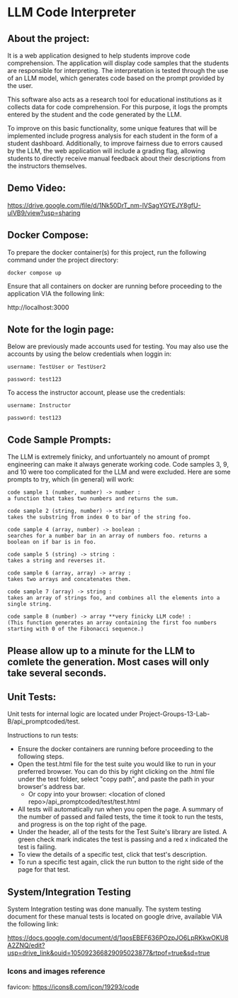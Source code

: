 # LLM Code Interpreter

## About the project:

It is a web application designed to help students improve code comprehension. The application will display code samples that the students are responsible for interpreting. The interpretation is tested through the use of an LLM model, which generates code based on the prompt provided by the user.

This software also acts as a research tool for educational institutions as it collects data for code comprehension. For this purpose, it logs the prompts entered by the student and the code generated by the LLM.

To improve on this basic functionality, some unique features that will be implemented include progress analysis for each student in the form of a student dashboard. Additionally, to improve fairness due to errors caused by the LLM, the web application will include a grading flag, allowing students to directly receive manual feedback about their descriptions from the instructors themselves.

## Demo Video:
https://drive.google.com/file/d/1Nk50DrT_nm-lVSagYGYEJY8gfU-ulVB9/view?usp=sharing

## Docker Compose:
To prepare the docker container(s) for this project, run the following command under the project directory:

```
docker compose up
```
Ensure that all containers on docker are running before proceeding to the application VIA the following link:

http://localhost:3000


## Note for the login page:
Below are previously made accounts used for testing. You may also use the accounts by using the below credentials when loggin in:
```
username: TestUser or TestUser2 

password: test123
```

To access the instructor account, please use the credentials:
```
username: Instructor

password: test123
```


## Code Sample Prompts:

The LLM is extremely finicky, and unfortuantely no amount of prompt engineering can make it always generate working code. Code samples 3, 9, and 10 were too complicated for the LLM and were excluded. Here are some prompts to try, which (in general) will work:
```
code sample 1 (number, number) -> number :
a function that takes two numbers and returns the sum.

code sample 2 (string, number) -> string :
takes the substring from index 0 to bar of the string foo.

code sample 4 (array, number) -> boolean :
searches for a number bar in an array of numbers foo. returns a boolean on if bar is in foo.

code sample 5 (string) -> string :
takes a string and reverses it.

code sample 6 (array, array) -> array :
takes two arrays and concatenates them.

code sample 7 (array) -> string :
takes an array of strings foo, and combines all the elements into a single string. 

code sample 8 (number) -> array **very finicky LLM code! :
(This function generates an array containing the first foo numbers starting with 0 of the Fibonacci sequence.)

```

Please allow up to a minute for the LLM to comlete the generation.
Most cases will only take several seconds.
--- 

## Unit Tests:
Unit tests for internal logic are located under Project-Groups-13-Lab-B/api_promptcoded/test.

Instructions to run tests:
- Ensure the docker containers are running before proceeding to the following steps.
- Open the test.html file for the test suite you would like to run in your preferred browser. You can do this by right clicking on the .html file under the test folder, select "copy path", and paste the path in your browser's address bar.
  - Or copy into your browser: \<location of cloned repo\>/api_promptcoded/test/test.html
- All tests will automatically run when you open the page. A summary of the number of passed and failed tests, the time it took to run the tests, and progress is on the top right of the page.
- Under the header, all of the tests for the Test Suite's library are listed. A green check mark indicates the test is passing and a red x indicated the test is failing.
- To view the details of a specific test, click that test's description.
- To run a specific test again, click the run button to the right side of the page for that test.


## System/Integration Testing
System Integration testing was done manually. The system testing document for these manual tests is located on google drive, available VIA the following link:

https://docs.google.com/document/d/1qosEBEF636POzpJO6LpRKkwOKU8A2ZNQ/edit?usp=drive_link&ouid=105092366829095023877&rtpof=true&sd=true

### Icons and images reference 

favicon: https://icons8.com/icon/19293/code

